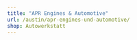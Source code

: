 ```yaml
---
title: "APR Engines & Automotive"
url: /austin/apr-engines-und-automotive/
shop: Autowerkstatt
---
```

